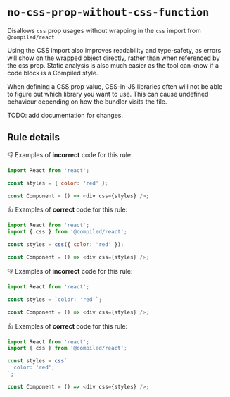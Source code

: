 # `no-css-prop-without-css-function`

Disallows `css` prop usages without wrapping in the `css` import from `@compiled/react`

Using the CSS import also improves readability and type-safety, as errors will show on the wrapped object directly, rather than when referenced by the css prop. Static analysis is also much easier as the tool can know if a code block is a Compiled style.

When defining a CSS prop value, CSS-in-JS libraries often will not be able to figure out which library you want to use. This can cause undefined behaviour depending on how the bundler visits the file.

TODO: add documentation for changes.

## Rule details

👎 Examples of **incorrect** code for this rule:

```js
import React from 'react';

const styles = { color: 'red' };

const Component = () => <div css={styles} />;
```

👍 Examples of **correct** code for this rule:

```js
import React from 'react';
import { css } from '@compiled/react';

const styles = css({ color: 'red' });

const Component = () => <div css={styles} />;
```

👎 Examples of **incorrect** code for this rule:

```js
import React from 'react';

const styles = `color: 'red'`;

const Component = () => <div css={styles} />;
```

👍 Examples of **correct** code for this rule:

```js
import React from 'react';
import { css } from '@compiled/react';

const styles = css`
  color: 'red';
`;

const Component = () => <div css={styles} />;
```
